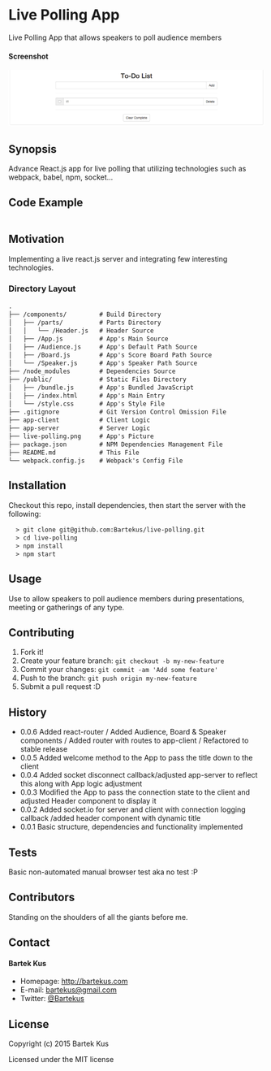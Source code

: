 Live Polling App
======

Live Polling App that allows speakers to poll audience members

#### Screenshot

![Screenshot software](https://raw.githubusercontent.com/Bartekus/live-polling/master/live-polling.png "screenshot software")

## Synopsis

Advance React.js app for live polling that utilizing technologies such as webpack, babel, npm, socket... 

## Code Example

```

```

## Motivation

Implementing a live react.js server and integrating few interesting technologies.

### Directory Layout

```
.
├── /components/         # Build Directory
│   ├── /parts/          # Parts Directory
│   │   └── /Header.js   # Header Source
│   ├── /App.js          # App's Main Source
│   ├── /Audience.js     # App's Default Path Source
│   ├── /Board.js        # App's Score Board Path Source
│   └── /Speaker.js      # App's Speaker Path Source
├── /node_modules        # Dependencies Source
├── /public/             # Static Files Directory
│   ├── /bundle.js       # App's Bundled JavaScript
│   ├── /index.html      # App's Main Entry
│   └── /style.css       # App's Style File
├── .gitignore           # Git Version Control Omission File
├── app-client           # Client Logic
├── app-server           # Server Logic
├── live-polling.png     # App's Picture
├── package.json         # NPM Dependencies Management File
├── README.md            # This File
└── webpack.config.js    # Webpack's Config File
```

## Installation

Checkout this repo, install dependencies, then start the server with the following:

```
  > git clone git@github.com:Bartekus/live-polling.git
  > cd live-polling
  > npm install
  > npm start
```

## Usage

Use to allow speakers to poll audience members during presentations, meeting or gatherings of any type.

## Contributing

1. Fork it!
2. Create your feature branch: `git checkout -b my-new-feature`
3. Commit your changes: `git commit -am 'Add some feature'`
4. Push to the branch: `git push origin my-new-feature`
5. Submit a pull request :D

## History

* 0.0.6 Added react-router / Added Audience, Board & Speaker components / Added router with routes to app-client / Refactored to stable release
* 0.0.5 Added welcome method to the App to pass the title down to the client
* 0.0.4 Added socket disconnect callback/adjusted app-server to reflect this along with App logic adjustment
* 0.0.3 Modified the App to pass the connection state to the client and adjusted Header component to display it
* 0.0.2 Added socket.io for server and client with connection logging callback /added header component with dynamic title
* 0.0.1 Basic structure, dependencies and functionality implemented

## Tests

Basic non-automated manual browser test aka no test :P

## Contributors

Standing on the shoulders of all the giants before me.

## Contact
#### Bartek Kus
* Homepage: http://bartekus.com
* E-mail: bartekus@gmail.com
* Twitter: [@Bartekus](https://twitter.com/Bartekus "Bartekus on twitter")

## License

Copyright (c) 2015 Bartek Kus

Licensed under the MIT license
